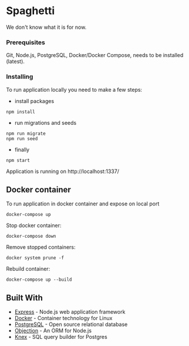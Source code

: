 # Spaghetti

We don't know what it is for now.

### Prerequisites

Git, Node.js, PostgreSQL, Docker/Docker Compose, needs to be installed (latest).

### Installing

To run application locally you need to make a few steps:

- install packages

```
npm install
```

- run migrations and seeds

```
npm run migrate
npm run seed
```

- finally

```
npm start
```
Application is running on http://localhost:1337/

## Docker container

To run application in docker container and expose on local port

```
docker-compose up
```

Stop docker container:

```
docker-compose down
```

Remove stopped containers:

```
docker system prune -f
```

Rebuild container:

```
docker-compose up --build
```

## Built With

- [Express](http://expressjs.com/) - Node.js web application framework
- [Docker](https://www.docker.com/) - Container technology for Linux
- [PostgreSQL](https://www.postgresql.org/) - Open source relational database
- [Objection](https://vincit.github.io/objection.js/) - An ORM for Node.js
- [Knex](https://knexjs.org/) - SQL query builder for Postgres
